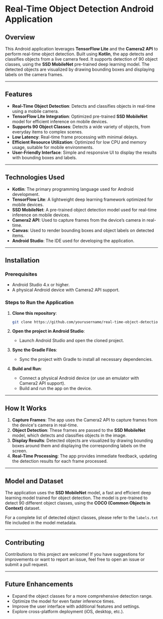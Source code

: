 # Real-Time Object Detection Android Application

## Overview

This Android application leverages **TensorFlow Lite** and the **Camera2 API** to perform real-time object detection. Built using **Kotlin**, the app detects and classifies objects from a live camera feed. It supports detection of 90 object classes, using the **SSD MobileNet** pre-trained deep learning model. The detected objects are visualized by drawing bounding boxes and displaying labels on the camera frames.

---

## Features

- **Real-Time Object Detection**: Detects and classifies objects in real-time using a mobile camera.
- **TensorFlow Lite Integration**: Optimized pre-trained **SSD MobileNet** model for efficient inference on mobile devices.
- **Supports 90 Object Classes**: Detects a wide variety of objects, from everyday items to complex scenes.
- **Low Latency**: Real-time frame processing with minimal delays.
- **Efficient Resource Utilization**: Optimized for low CPU and memory usage, suitable for mobile environments.
- **User-Friendly Interface**: Simple and responsive UI to display the results with bounding boxes and labels.

---

## Technologies Used

- **Kotlin**: The primary programming language used for Android development.
- **TensorFlow Lite**: A lightweight deep learning framework optimized for mobile devices.
- **SSD MobileNet**: A pre-trained object detection model used for real-time inference on mobile devices.
- **Camera2 API**: Used to capture frames from the device’s camera in real-time.
- **Canvas**: Used to render bounding boxes and object labels on detected items.
- **Android Studio**: The IDE used for developing the application.

---

## Installation

### Prerequisites
- Android Studio 4.x or higher.
- A physical Android device with Camera2 API support.

### Steps to Run the Application

1. **Clone this repository**:
   ```bash
   git clone https://github.com/yourusername/real-time-object-detection.git
   ```

2. **Open the project in Android Studio**:
   - Launch Android Studio and open the cloned project.

3. **Sync the Gradle Files**:
   - Sync the project with Gradle to install all necessary dependencies.

4. **Build and Run**:
   - Connect a physical Android device (or use an emulator with Camera2 API support).
   - Build and run the app on the device.

---

## How It Works

1. **Capture Frames**: The app uses the Camera2 API to capture frames from the device's camera in real-time.
2. **Object Detection**: These frames are passed to the **SSD MobileNet** model, which detects and classifies objects in the image.
3. **Display Results**: Detected objects are visualized by drawing bounding boxes around them and displaying the corresponding labels on the screen.
4. **Real-Time Processing**: The app provides immediate feedback, updating the detection results for each frame processed.

---

## Model and Dataset

The application uses the **SSD MobileNet** model, a fast and efficient deep learning model trained for object detection. The model is pre-trained to detect 90 different object classes, using the **COCO (Common Objects in Context)** dataset.

For a complete list of detected object classes, please refer to the `labels.txt` file included in the model metadata.


---

## Contributing

Contributions to this project are welcome! If you have suggestions for improvements or want to report an issue, feel free to open an issue or submit a pull request.

---

## Future Enhancements

- Expand the object classes for a more comprehensive detection range.
- Optimize the model for even faster inference times.
- Improve the user interface with additional features and settings.
- Explore cross-platform deployment (iOS, desktop, etc.).

